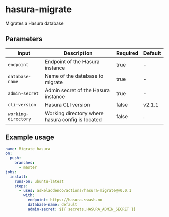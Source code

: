# hasura-migrate

Migrates a Hasura database

## Parameters

| **Input**           | **Description**                                  | **Required** | **Default** |
|---------------------|--------------------------------------------------|--------------|-------------|
| `endpoint`          | Endpoint of the Hasura instance                  | true         | -           |
| `database-name`     | Name of the database to migrate                  | true         | -           |
| `admin-secret`      | Admin secret of the Hasura instance              | true         | -           |
| `cli-version`       | Hasura CLI version                               | false        | v2.1.1      |
| `working-directory` | Working directory where hasura config is located | false        | .           |

## Example usage

```yaml
name: Migrate hasura 
on:
  push:
    branches:
      - master
jobs:
  install:
    runs-on: ubuntu-latest
    steps:
      - uses: askeladdenco/actions/hasura-migrate@v0.0.1
        with:
          endpoint: https://hasura.swash.no
          database-name: default
          admin-secret: ${{ secrets.HASURA_ADMIN_SECRET }}
```
